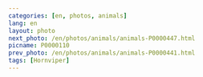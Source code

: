 ```yaml
---
categories: [en, photos, animals]
lang: en
layout: photo
next_photo: /en/photos/animals/animals-P0000447.html
picname: P0000110
prev_photo: /en/photos/animals/animals-P0000441.html
tags: [Hornviper]
---
```

